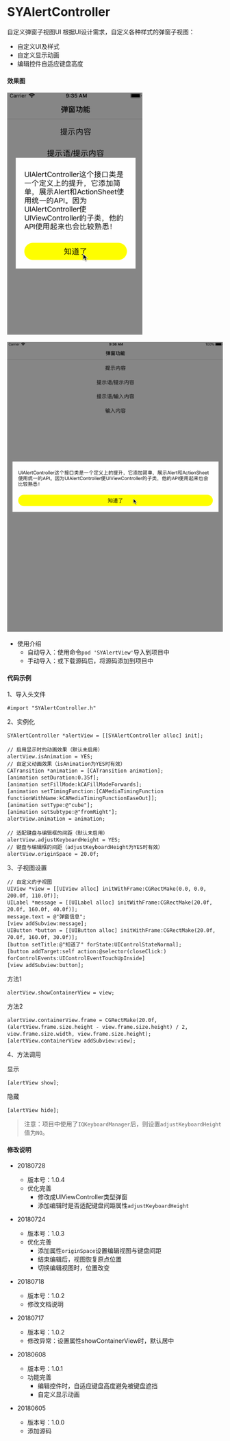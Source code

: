 # SYAlertController
自定义弹窗子视图UI
根据UI设计需求，自定义各种样式的弹窗子视图：
* 自定义UI及样式
* 自定义显示动画
* 编辑控件自适应键盘高度

#### 效果图

![SYAlertController_iPhone](./SYAlertController_iPhone.gif)

![SYAlertController_iPad](./SYAlertController_iPad.gif)



* 使用介绍
  * 自动导入：使用命令`pod 'SYAlertView'`导入到项目中
  * 手动导入：或下载源码后，将源码添加到项目中
  
  
  
#### 代码示例

1、导入头文件
```
#import "SYAlertController.h"
```

2、实例化
```
SYAlertController *alertView = [[SYAlertController alloc] init];

// 启用显示时的动画效果（默认未启用）
alertView.isAnimation = YES;
// 自定义动画效果（isAnimation为YES时有效）
CATransition *animation = [CATransition animation];
[animation setDuration:0.35f];
[animation setFillMode:kCAFillModeForwards];
[animation setTimingFunction:[CAMediaTimingFunction functionWithName:kCAMediaTimingFunctionEaseOut]];
[animation setType:@"cube"];
[animation setSubtype:@"fromRight"];
alertView.animation = animation;

// 适配键盘与编辑框的间距（默认未启用）
alertView.adjustKeyboardHeight = YES;
// 键盘与编辑框的间距（adjustKeyboardHeight为YES时有效）
alertView.originSpace = 20.0f;
```

3、子视图设置
```
// 自定义的子视图
UIView *view = [[UIView alloc] initWithFrame:CGRectMake(0.0, 0.0, 200.0f, 110.0f)];
UILabel *message = [[UILabel alloc] initWithFrame:CGRectMake(20.0f, 20.0f, 160.0f, 40.0f)];
message.text = @"弹窗信息";
[view addSubview:message];
UIButton *button = [[UIButton alloc] initWithFrame:CGRectMake(20.0f, 70.0f, 160.0f, 30.0f)];
[button setTitle:@"知道了" forState:UIControlStateNormal];
[button addTarget:self action:@selector(closeClick:) forControlEvents:UIControlEventTouchUpInside]
[view addSubview:button];
```

方法1
```
alertView.showContainerView = view;
```

方法2
```
alertView.containerView.frame = CGRectMake(20.0f, (alertView.frame.size.height - view.frame.size.height) / 2, view.frame.size.width, view.frame.size.height);
[alertView.containerView addSubview:view];
```

4、方法调用

显示
```
[alertView show];
```

隐藏
```
[alertView hide];
```

> 注意：项目中使用了`IQKeyboardManager`后，则设置`adjustKeyboardHeight`值为`NO`。


#### 修改说明
* 20180728
  * 版本号：1.0.4
  * 优化完善
    * 修改成UIViewController类型弹窗
    * 添加编辑时是否适配键盘间距属性`adjustKeyboardHeight`
    
* 20180724
  * 版本号：1.0.3
  * 优化完善
    * 添加属性`originSpace`设置编辑视图与键盘间距
    * 结束编辑后，视图恢复原点位置
    * 切换编辑视图时，位置改变
    
* 20180718
  * 版本号：1.0.2
  * 修改文档说明
  
* 20180717
  * 版本号：1.0.2
  * 修改异常：设置属性showContainerView时，默认居中
  
* 20180608
  * 版本号：1.0.1
  * 功能完善
    * 编辑控件时，自适应键盘高度避免被键盘遮挡
    * 自定义显示动画
    
* 20180605
  * 版本号：1.0.0
  * 添加源码
